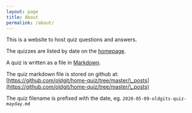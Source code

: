 ```yaml
---
layout: page
title: About
permalink: /about/
---
```


This is a website to host quiz questions and answers.

The quizzes are listed by date on the [homepage](../).

A quiz is written as a file in [Markdown](https://guides.github.com/features/mastering-markdown/).

The quiz markdown file is stored on github at: [https://github.com/oldgit/home-quiz/tree/master/\_posts](https://github.com/oldgit/home-quiz/tree/master/\_posts)
 
The quiz filename is prefixed with the date, eg. `2020-05-09-oldgits-quiz-mayday.md`

